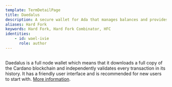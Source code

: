 ```yaml
---
template: TermDetailPage
title: Daedalus
description: A secure wallet for Ada that manages balances and provides the ability to send and receive payments.
aliases: Hard Fork
keywords: Hard Fork, Hard Fork Combinator, HFC
identities: 
    - id: wael-ivie
      role: author
---
```


##

Daedalus is a full node wallet which means that it downloads a full copy of the Cardano blockchain and independently validates every transaction in its history. It has a friendly user interface and is recommended for new users to start with. [More information](https://daedaluswallet.io/).
